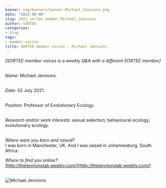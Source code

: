 ```yaml
---
banner: img/banners/banner-Michael_Jennions.png
date: "2021-09-06"
slug: 2021_sortee_member_Michael_Jennions
author: SORTEE
categories:
- blog
tags:
- member-voices
title: SORTEE member voices – Michael Jennions 
---
```



*[SORTEE member voices is a weekly Q&A with a different SORTEE member]*   
&nbsp;
&nbsp;

   _Name:_ Michael Jennions.   
&nbsp;

   _Date:_ 02 July 2021.   
&nbsp;

   _Position:_ Professor of Evolutionary Ecology.   
&nbsp;

   _Research and/or work interests:_ sexual selection; behavioural ecology; evolutionary ecology.   
&nbsp;

_Where were you born and raised?_   
I was born in Manchester, UK. And I was raised in Johannesburg, South Africa.
&nbsp;
&nbsp;

_Where to find you online?:_   
[http://thejennionslab.weebly.com/](http://thejennionslab.weebly.com/)   
&nbsp;
&nbsp;


![Michael Jennions](/blog/images/Michael_Jennions.png)    
&nbsp;